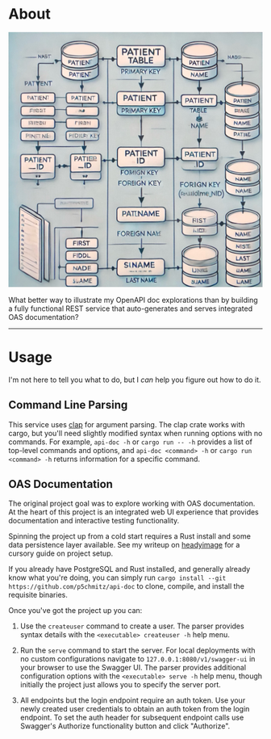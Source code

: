 # About

![](assets/splash.jpeg)

What better way to illustrate my OpenAPI doc explorations than by building a fully functional REST service that auto-generates and serves integrated OAS documentation?

<hr>

# Usage
I'm not here to tell you what to do, but I _can_ help you figure out how to do it.

## Command Line Parsing
This service uses [clap](https://github.com/clap-rs/clap?tab=readme-ov-file) for argument parsing. The clap crate works with cargo, but you'll need slightly modified syntax when running options with no commands. For example, `api-doc -h` or `cargo run -- -h` provides a list of top-level commands and options, and `api-doc <command> -h` or `cargo run <command> -h` returns information for a specific command.

## OAS Documentation
The original project goal was to explore working with OAS documentation. At the heart of this project is an integrated web UI experience that provides documentation and interactive testing functionality. 

Spinning the project up from a cold start requires a Rust install and some data persistence layer available. See my writeup on [headyimage]() for a cursory guide on project setup.

If you already have PostgreSQL and Rust installed, and generally already know what you're doing, you can simply run 
 `cargo install --git https://github.com/p5chmitz/api-doc` to clone, compile, and install the requisite binaries. 

Once you've got the project up you can:

1) Use the `createuser` command to create a user. The parser provides syntax details with the `<executable> createuser -h` help menu.

2) Run the `serve` command to start the server. For local deployments with no custom configurations navigate to `127.0.0.1:8080/v1/swagger-ui` in your browser to use the Swagger UI. The parser provides additional configuration options with the `<executable> serve -h` help menu, though initially the project just allows you to specify the server port.

3) All endpoints but the login endpoint require an auth token. Use your newly created user credentials to obtain an auth token from the login endpoint. To set the auth header for subsequent endpoint calls use Swagger's Authorize functionality button and click "Authorize".
